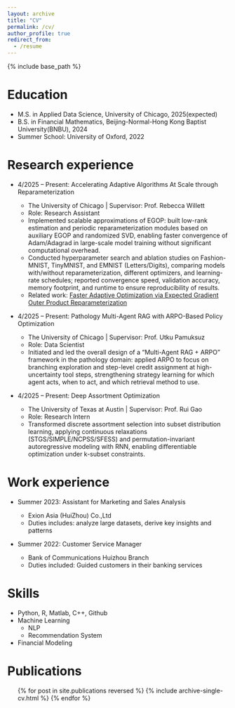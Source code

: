 ```yaml
---
layout: archive
title: "CV"
permalink: /cv/
author_profile: true
redirect_from:
  - /resume
---
```


{% include base_path %}

Education
======
<!-- * Ph.D in Version Control Theory, GitHub University, 2018 (expected) -->
* M.S. in Applied Data Science, University of Chicago, 2025(expected)
* B.S. in Financial Mathematics, Beijing-Normal-Hong Kong Baptist University(BNBU), 2024
* Summer School: University of Oxford, 2022

Research experience
======
* 4/2025 – Present: Accelerating Adaptive Algorithms At Scale through Reparameterization
  * The University of Chicago | Supervisor: Prof. Rebecca Willett
  * Role: Research Assistant
  * Implemented scalable approximations of EGOP: built low-rank estimation and periodic reparameterization modules based on auxiliary EGOP and randomized SVD, enabling faster convergence of Adam/Adagrad in large-scale model training without significant computational overhead.
  * Conducted hyperparameter search and ablation studies on Fashion-MNIST, TinyMNIST, and EMNIST (Letters/Digits), comparing models with/without reparameterization, different optimizers, and learning-rate schedules; reported convergence speed, validation accuracy, memory footprint, and runtime to ensure reproducibility of results.
  * Related work: [Faster Adaptive Optimization via Expected Gradient Outer Product Reparameterization](https://arxiv.org/abs/2502.01594) 


* 4/2025 – Present: Pathology Multi-Agent RAG with ARPO-Based Policy Optimization  
  * The University of Chicago | Supervisor: Prof. Utku Pamuksuz
  * Role: Data Scientist
  * Initiated and led the overall design of a “Multi-Agent RAG + ARPO” framework in the pathology domain: applied ARPO to focus on branching exploration and step-level credit assignment at high-uncertainty tool steps, strengthening strategy learning for which agent acts, when to act, and which retrieval method to use.

* 4/2025 – Present: Deep Assortment Optimization  
  * The University of Texas at Austin | Supervisor: Prof. Rui Gao
  * Role: Research Intern
  * Transformed discrete assortment selection into subset distribution learning, applying continuous relaxations (STGS/SIMPLE/NCPSS/SFESS) and permutation-invariant autoregressive modeling with RNN, enabling differentiable optimization under k-subset constraints.


<!-- * Summer 2015: Research Assistant
  * GitHub University
  * Duties included: Tagging issues
  * Supervisor: Professor Git -->

Work experience
======
* Summer 2023: Assistant for Marketing and Sales Analysis
  * Exion Asia (HuiZhou) Co.,Ltd
  * Duties includes: analyze large datasets, derive key insights and patterns
  <!-- * Supervisor: The Users -->

* Summer 2022: Customer Service Manager  
  * Bank of Communications Huizhou Branch
  * Duties included: Guided customers in their banking services
  <!-- * Supervisor: Professor Hub -->

<!-- * Summer 2015: Research Assistant
  * GitHub University
  * Duties included: Tagging issues
  * Supervisor: Professor Git -->
  
Skills
======
* Python, R, Matlab, C++, Github
* Machine Learning
  * NLP
  * Recommendation System
  <!-- * Sub-skill 2.3 -->
* Financial Modeling

Publications
======
  <ul>{% for post in site.publications reversed %}
    {% include archive-single-cv.html %}
  {% endfor %}</ul>
  
<!-- Talks
======
  <ul>{% for post in site.talks reversed %}
    {% include archive-single-talk-cv.html  %}
  {% endfor %}</ul>
  
Teaching
======
  <ul>{% for post in site.teaching reversed %}
    {% include archive-single-cv.html %}
  {% endfor %}</ul> -->
  
<!-- Service and leadership
======
* Currently signed in to 43 different slack teams -->
